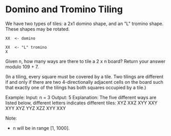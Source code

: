 # Domino and Tromino Tiling

We have two types of tiles: a 2x1 domino shape, and an "L" tromino shape. 
These shapes may be rotated.

    XX  <- domino
    
    XX  <- "L" tromino
    X
Given n, how many ways are there to tile a 2 x n board? Return your answer modulo 109 + 7.

(In a tiling, every square must be covered by a tile. Two tilings are different if and only if there are two 4-directionally adjacent cells on the board such that exactly one of the tilings has both squares occupied by a tile.)

Example:
    Input: n = 3
    Output: 5
    Explanation: 
    The five different ways are listed below, different letters indicates different tiles:
    XYZ XXZ XYY XXY XYY
    XYZ YYZ XZZ XYY XXY

Note:

- n will be in range [1, 1000].